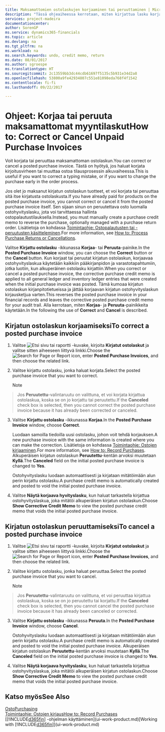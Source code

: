 ```yaml
---
title: Maksamattomien ostolaskujen korjaaminen tai peruuttaminen | Microsoft Docs
description: "Tässä ohjeaiheessa kerrotaan, miten kirjattua lasku korjataan, peruutetaan tai kumotaan ja miten ostohyvityslasku luodaan automaattisesti."
services: project-madeira
documentationcenter: 
author: SorenGP
ms.service: dynamics365-financials
ms.topic: article
ms.devlang: na
ms.tgt_pltfrm: na
ms.workload: na
ms.search.keywords: undo, credit memo, return
ms.date: 08/01/2017
ms.author: sgroespe
ms.translationtype: HT
ms.sourcegitcommit: 2c13559bb3dc44cdb61697f5135c5b931e34d2a8
ms.openlocfilehash: 53800a9fe42934807c551e81098eda768f4f1542
ms.contentlocale: fi-fi
ms.lasthandoff: 09/22/2017

---
```

# <a name="how-to-correct-or-cancel-unpaid-purchase-invoices"></a><span data-ttu-id="8b3b1-103">Ohjeet: Korjaa tai peruuta maksamattomat myyntilaskut</span><span class="sxs-lookup"><span data-stu-id="8b3b1-103">How to: Correct or Cancel Unpaid Purchase Invoices</span></span>
<span data-ttu-id="8b3b1-104">Voit korjata tai peruuttaa maksamattoman ostolaskun.</span><span class="sxs-lookup"><span data-stu-id="8b3b1-104">You can correct or cancel a posted purchase invoice.</span></span> <span data-ttu-id="8b3b1-105">Tästä on hyötyä, jos haluat korjata kirjoitusvirheen tai muuttaa ostoa tilausprosessin alkuvaiheessa.</span><span class="sxs-lookup"><span data-stu-id="8b3b1-105">This is useful if you want to correct a typing mistake, or if you want to change the purchase early in the order process.</span></span>

<span data-ttu-id="8b3b1-106">Jos olet jo maksanut kirjatun ostolaskun tuotteet, et voi korjata tai peruuttaa sitä itse kirjatusta ostolaskusta.</span><span class="sxs-lookup"><span data-stu-id="8b3b1-106">If you have already paid for products on the posted purchase invoice, you cannot correct or cancel it from the posted purchase invoice itself.</span></span> <span data-ttu-id="8b3b1-107">Sen sijaan sinun on peruutettava osto luomalla ostohyvityslasku, jota voi tarvittaessa hallinta ostopalautustilauksella.</span><span class="sxs-lookup"><span data-stu-id="8b3b1-107">Instead, you must manually create a purchase credit memo to reverse the purchase, optionally managed with a purchase return order.</span></span> <span data-ttu-id="8b3b1-108">Lisätietoja on kohdassa [Toimintaohje: Ostopalautusten tai -peruutusten käsitteleminen](purchasing-how-process-purchase-returns-cancellations.md).</span><span class="sxs-lookup"><span data-stu-id="8b3b1-108">For more information, see [How to: Process Purchase Returns or Cancellations](purchasing-how-process-purchase-returns-cancellations.md).</span></span>

<span data-ttu-id="8b3b1-109">Valitse **Kirjattu ostolasku** -ikkunassa **Korjaa**- tai **Peruuta**-painike.</span><span class="sxs-lookup"><span data-stu-id="8b3b1-109">In the **Posted Purchase Invoice** window, you can choose the **Correct** button or the **Cancel** button.</span></span> <span data-ttu-id="8b3b1-110">Kun korjaat tai peruutat kirjatun ostolaskun, korjaavaa ostohyvityslaskua käytetään kaikkiin pääkirjanpidon ja varastotapahtumiin, jotka luotiin, kun alkuperäinen ostolasku kirjattiin.</span><span class="sxs-lookup"><span data-stu-id="8b3b1-110">When you correct or cancel a posted purchase invoice, the corrective purchase credit memo is applied to all general ledger and inventory ledger entries that were created when the initial purchase invoice was posted.</span></span> <span data-ttu-id="8b3b1-111">Tämä kumoaa kirjatun ostolaskun kirjanpitotietueissa ja jättää korjaavan kirjatun ostohyvityslaskun kirjausketjua varten.</span><span class="sxs-lookup"><span data-stu-id="8b3b1-111">This reverses the posted purchase invoice in your financial records and leaves the corrective posted purchase credit memo for your audit trail.</span></span> <span data-ttu-id="8b3b1-112">Alla kerrotaan, miten **Korjaa**- ja **Peruuta**-painikkeita käytetään.</span><span class="sxs-lookup"><span data-stu-id="8b3b1-112">In the following the use of **Correct** and **Cancel** is described.</span></span>

## <a name="to-correct-a-posted-purchase-invoice"></a><span data-ttu-id="8b3b1-113">Kirjatun ostolaskun korjaamiseksi</span><span class="sxs-lookup"><span data-stu-id="8b3b1-113">To correct a posted purchase invoice</span></span>
1. <span data-ttu-id="8b3b1-114">Valitse ![Etsi sivu tai raportti](media/ui-search/search_small.png "Etsi sivu tai raportti -kuvake") -kuvake, kirjoita **Kirjatut ostolaskut** ja valitse sitten aiheeseen liittyvä linkki.</span><span class="sxs-lookup"><span data-stu-id="8b3b1-114">Choose the ![Search for Page or Report](media/ui-search/search_small.png "Search for Page or Report icon") icon, enter **Posted Purchase Invoices**, and then choose the related link.</span></span>  
2. <span data-ttu-id="8b3b1-115">Valitse kirjattu ostolasku, jonka haluat korjata.</span><span class="sxs-lookup"><span data-stu-id="8b3b1-115">Select the posted purchase invoice that you want to correct.</span></span>  

    > [!NOTE]  
>   <span data-ttu-id="8b3b1-116">Jos **Peruutettu**-valintaruutu on valittuna, et voi korjata kirjattua ostolaskua, koska se on jo korjattu tai peruutettu.</span><span class="sxs-lookup"><span data-stu-id="8b3b1-116">If the **Canceled** check box is selected, then you cannot correct the posted purchase invoice because it has already been corrected or canceled.</span></span>
3. <span data-ttu-id="8b3b1-117">Valitse **Kirjattu ostolasku** -ikkunassa **Korjaa**.</span><span class="sxs-lookup"><span data-stu-id="8b3b1-117">In the **Posted Purchase Invoice** window, choose **Correct**.</span></span>

    <span data-ttu-id="8b3b1-118">Luodaan samoilla tiedoilla uusi ostolasku, johon voit tehdä korjauksen.</span><span class="sxs-lookup"><span data-stu-id="8b3b1-118">A new purchase invoice with the same information is created where you can make the correction.</span></span> <span data-ttu-id="8b3b1-119">Lisätietoja on kohdassa [Toimintaohje: Ostojen kirjaaminen](purchasing-how-record-purchases.md).</span><span class="sxs-lookup"><span data-stu-id="8b3b1-119">For more information, see [How to: Record Purchases](purchasing-how-record-purchases.md).</span></span> <span data-ttu-id="8b3b1-120">Alkuperäisen kirjatun ostolaskun **Peruutettu**-kentän arvoksi muutetaan **Kyllä**.</span><span class="sxs-lookup"><span data-stu-id="8b3b1-120">The **Canceled** field on the initial posted purchase invoice is changed to **Yes**.</span></span>

    <span data-ttu-id="8b3b1-121">Ostohyvityslasku luodaan automaattisesti ja kirjataan mitätöimään alun perin kirjattu ostolasku.</span><span class="sxs-lookup"><span data-stu-id="8b3b1-121">A purchase credit memo is automatically created and posted to void the initial posted purchase invoice.</span></span>
4. <span data-ttu-id="8b3b1-122">Valitse **Näytä korjaava hyvityslasku**, kun haluat tarkastella kirjattua ostohyvityslaskua, joka mitätöi alkuperäisen kirjatun ostolaskun.</span><span class="sxs-lookup"><span data-stu-id="8b3b1-122">Choose **Show Corrective Credit Memo** to view the posted purchase credit memo that voids the initial posted purchase invoice.</span></span>

## <a name="to-cancel-a-posted-purchase-invoice"></a><span data-ttu-id="8b3b1-123">Kirjatun ostolaskun peruuttamiseksi</span><span class="sxs-lookup"><span data-stu-id="8b3b1-123">To cancel a posted purchase invoice</span></span>
1. <span data-ttu-id="8b3b1-124">Valitse ![Etsi sivu tai raportti](media/ui-search/search_small.png "Etsi sivu tai raportti -kuvake") -kuvake, kirjoita **Kirjatut ostolaskut** ja valitse sitten aiheeseen liittyvä linkki.</span><span class="sxs-lookup"><span data-stu-id="8b3b1-124">Choose the ![Search for Page or Report](media/ui-search/search_small.png "Search for Page or Report icon") icon, enter **Posted Purchase Invoices**, and then choose the related link.</span></span>  
2. <span data-ttu-id="8b3b1-125">Valitse kirjattu ostolasku, jonka haluat peruuttaa.</span><span class="sxs-lookup"><span data-stu-id="8b3b1-125">Select the posted purchase invoice that you want to cancel.</span></span>

    > [!NOTE]  
>   <span data-ttu-id="8b3b1-126">Jos **Peruutettu**-valintaruutu on valittuna, et voi peruuttaa kirjattua ostolaskua, koska se on jo peruutettu tai korjattu.</span><span class="sxs-lookup"><span data-stu-id="8b3b1-126">If the **Canceled** check box is selected, then you cannot cancel the posted purchase invoice because it has already been canceled or corrected.</span></span>
3. <span data-ttu-id="8b3b1-127">Valitse **Kirjattu ostolasku** -ikkunassa **Peruuta**.</span><span class="sxs-lookup"><span data-stu-id="8b3b1-127">In the **Posted Purchase Invoice** window, choose **Cancel**.</span></span>

    <span data-ttu-id="8b3b1-128">Ostohyvityslasku luodaan automaattisesti ja kirjataan mitätöimään alun perin kirjattu ostolasku.</span><span class="sxs-lookup"><span data-stu-id="8b3b1-128">A purchase credit memo is automatically created and posted to void the initial posted purchase invoice.</span></span> <span data-ttu-id="8b3b1-129">Alkuperäisen kirjatun ostolaskun **Peruutettu**-kentän arvoksi muutetaan **Kyllä**.</span><span class="sxs-lookup"><span data-stu-id="8b3b1-129">The **Canceled** field on the initial posted purchase invoice is changed to **Yes**.</span></span>
4. <span data-ttu-id="8b3b1-130">Valitse **Näytä korjaava hyvityslasku**, kun haluat tarkastella kirjattua ostohyvityslaskua, joka mitätöi alkuperäisen kirjatun ostolaskun.</span><span class="sxs-lookup"><span data-stu-id="8b3b1-130">Choose **Show Corrective Credit Memo** to view the posted purchase credit memo that voids the initial posted purchase invoice.</span></span>

## <a name="see-also"></a><span data-ttu-id="8b3b1-131">Katso myös</span><span class="sxs-lookup"><span data-stu-id="8b3b1-131">See Also</span></span>
[<span data-ttu-id="8b3b1-132">Osto</span><span class="sxs-lookup"><span data-stu-id="8b3b1-132">Purchasing</span></span>](purchasing-manage-purchasing.md)  
[<span data-ttu-id="8b3b1-133">Toimintaohje: Ostojen kirjaus</span><span class="sxs-lookup"><span data-stu-id="8b3b1-133">How to: Record Purchases</span></span>](purchasing-how-record-purchases.md)  
<span data-ttu-id="8b3b1-134">[[!INCLUDE[d365fin](includes/d365fin_md.md)] -ohjelman käyttäminen](ui-work-product.md)</span><span class="sxs-lookup"><span data-stu-id="8b3b1-134">[Working with [!INCLUDE[d365fin](includes/d365fin_md.md)]](ui-work-product.md)</span></span>


